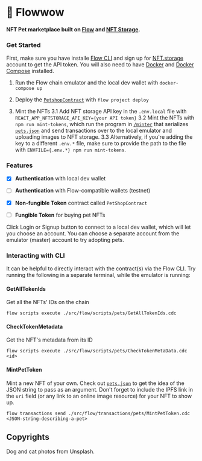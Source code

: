 # 🐶 Flowwow

#### NFT Pet marketplace built on [Flow](https://onflow.org) and [NFT Storage](https://nft.storage).

### Get Started

First, make sure you have installe [Flow CLI](https://docs.onflow.org/flow-cli/install/) and sign up for [NFT.storage](https://nft.storage) account to get the API token. You will also need to have [Docker](https://docs.docker.com/engine/install/) and [Docker Compose](https://docs.docker.com/compose/install/) installed.

1. Run the Flow chain emulator and the local dev wallet with `docker-compose up`

2. Deploy the [`PetshopContract`](./src/flow/contracts/PetshopContract.cdc) with `flow project deploy`

3. Mint the NFTs
    3.1 Add NFT storage API key in the `.env.local` file with `REACT_APP_NFTSTORAGE_API_KEY={your API token}`
    3.2 Mint the NFTs with `npm run mint-tokens`, which run the program in [`/minter`](./minter) that serializes [`pets.json`](./pets.json) and send transactions over to the local emulator and uploading images to NFT storage.
    3.3 Alternatively, if you're adding the key to a different `.env.*` file, make sure to provide the path to the file with `ENVFILE={.env.*} npm run mint-tokens`.

### Features
- [x] **Authentication** with local dev wallet
- [ ] **Authentication** with Flow-compatible wallets (testnet)
- [x] **Non-fungible Token** contract called `PetShopContract`
- [ ] **Fungible Token** for buying pet NFTs


Click Login or Signup button to
connect to a local dev wallet, which will let you choose an account. You can choose a separate account from the emulator (master) account to try adopting pets.

### Interacting with CLI

It can be helpful to directly interact with the contract(s) via the Flow CLI.  Try running the following in a separate terminal, while the emulator is running:

#### GetAllTokenIds
Get all the NFTs' IDs on the chain

`flow scripts execute ./src/flow/scripts/pets/GetAllTokenIds.cdc`

#### CheckTokenMetadata
Get the NFT's metadata from its ID

`flow scripts execute ./src/flow/scripts/pets/CheckTokenMetaData.cdc <id>`

#### MintPetToken
Mint a new NFT of your own. Check out [`pets.json`](./pets.json) to get the idea of the JSON string to pass as an argument. Don't forget to include the IPFS link in the `uri` field (or any link to an online image resource) for your NFT to show up.

`flow transactions send ./src/flow/transactions/pets/MintPetToken.cdc <JSON-string-describing-a-pet>`

## Copyrights

Dog and cat photos from Unsplash.
